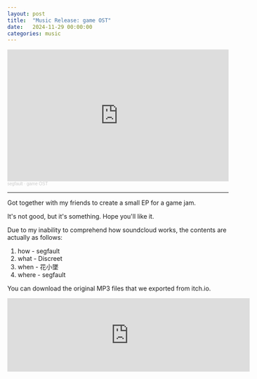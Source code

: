 ```yaml
---
layout: post
title:  "Music Release: game OST"
date:   2024-11-29 00:00:00
categories: music
---
```


<iframe width="100%" height="300" scrolling="no" frameborder="no" allow="autoplay" src="https://w.soundcloud.com/player/?url=https%3A//api.soundcloud.com/playlists/1922722063&color=%23ff5500&auto_play=false&hide_related=false&show_comments=true&show_user=true&show_reposts=false&show_teaser=true&visual=true"></iframe><div style="font-size: 10px; color: #cccccc;line-break: anywhere;word-break: normal;overflow: hidden;white-space: nowrap;text-overflow: ellipsis; font-family: Interstate,Lucida Grande,Lucida Sans Unicode,Lucida Sans,Garuda,Verdana,Tahoma,sans-serif;font-weight: 100;"><a href="https://soundcloud.com/segfault-coredumped" title="segfault" target="_blank" style="color: #cccccc; text-decoration: none;">segfault</a> · <a href="https://soundcloud.com/segfault-coredumped/sets/game-ost" title="game OST" target="_blank" style="color: #cccccc; text-decoration: none;">game OST</a></div>

___

Got together with my friends to create a small EP for a game jam.

It's not good, but it's something. Hope you'll like it.

Due to my inability to comprehend how soundcloud works, the contents are actually as follows:

1. how - segfault
2. what - Discreet
3. when - 花小墜
4. where - segfault

You can download the original MP3 files that we exported from itch.io.

<iframe height="167" frameborder="0" src="https://itch.io/embed/3138818" width="552"><a href="https://stressd.itch.io/0x0000">game by segfault</a></iframe>
